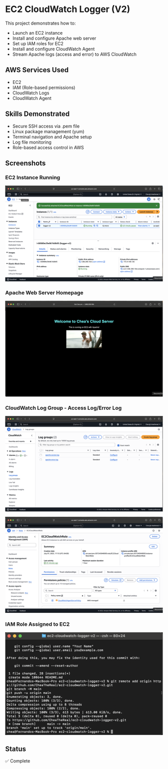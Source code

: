 # EC2 CloudWatch Logger (V2)

This project demonstrates how to:
- Launch an EC2 instance
- Install and configure Apache web server
- Set up IAM roles for EC2
- Install and configure CloudWatch Agent
- Stream Apache logs (access and error) to AWS CloudWatch

## AWS Services Used
- EC2
- IAM (Role-based permissions)
- CloudWatch Logs
- CloudWatch Agent

## Skills Demonstrated
- Secure SSH access via .pem file
- Linux package management (yum)
- Terminal navigation and Apache setup
- Log file monitoring
- Role-based access control in AWS

## Screenshots

### EC2 Instance Running
![EC2](screenshots/shot5.png)

### Apache Web Server Homepage
![Apache](screenshots/shot4.png)

### CloudWatch Log Group - Access Log/Error Log
![Access Log](screenshots/shot3.png)

![Error Log](screenshots/shot2.png)

### IAM Role Assigned to EC2
![IAM Role](screenshots/shot1.png)

## Status
✅ Complete

